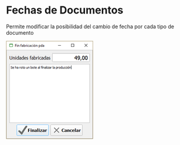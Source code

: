 # Fechas de Documentos

Permite modificar la posibilidad del cambio de fecha por cada tipo de documento

![](../../../.gitbook/assets/image%20%28317%29.png)

